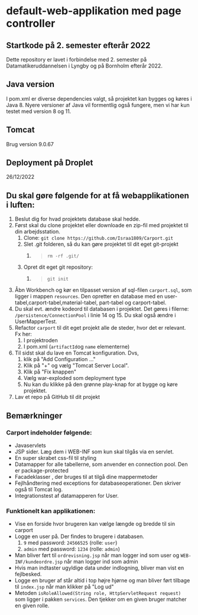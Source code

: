 # default-web-applikation med page controller

## Startkode på 2. semester efterår 2022

Dette repository er lavet i forbindelse med 2. semester på
Datamatikeruddannelsen i Lyngby og på Bornholm efterår 2022.

## Java version
I pom.xml er diverse dependencies valgt, så projektet kan bygges og køres i Java 8. Nyere versioner af 
Java vil formentlig også fungere, men vi har kun testet med version 8 og 11.

## Tomcat
Brug version 9.0.67

## Deployment på Droplet
26/12/2022

## Du skal gøre følgende for at få webapplikationen i luften:

1. Beslut dig for hvad projektets database skal hedde.
2. Først skal du clone projektet eller downloade en zip-fil med projektet til din arbejdsstation.
   1. Clone: `git clone https://github.com/Israa1809/Carport.git`
   2. Slet .git folderen, så du kan gøre projektet til dit eget git-projekt
      1. > `rm -rf .git/`
   3. Opret dit eget git repository:
      1. > `git init`
3. Åbn Workbench og kør en tilpasset  version af sql-filen `carport.sql`, som ligger i mappen `resources`. Den opretter en database med en user-tabel,carport-tabel,material-tabel, part-tabel og carport-tabel.
4. Du skal evt. ændre kodeord til databasen i projektet. Det gøres i filerne: `/persistence/ConnectionPool` i linie 14 og 15. Du skal også ændre i UserMapperTest.
5. Refactor `carport` til dit eget projekt alle de steder, hvor det er relevant. Fx her:
   1. I projektroden
   2. I pom.xml (`artifactId`og `name` elementerne)
6. Til sidst skal du lave en Tomcat konfiguration. Dvs, 
   1. klik på "Add Configuration ..."
   2. Klik på "+" og vælg "Tomcat Server Local".
   3. Klik på "Fix knappen"
   4. Vælg war-exploded som deployment type
   5. Nu kan du klikke på den grønne play-knap for at bygge og køre projektet.
7. Lav et repo på GitHub til dit projekt

## Bemærkninger

### Carport indeholder følgende:


- Javaservlets
- JSP sider. Læg dem i WEB-INF som kun skal tilgås via en servlet.
- En super skrabet css-fil til styling
- Datamapper for alle tabellerne, som anvender en connection pool. Den er package-protected
- Facadeklasser , der bruges til at tilgå dine mappermetoder
- Fejlhåndtering med exceptions for databaseoperationer. Den skriver også til Tomcat log.
- Integrationstest af datamapperen for User.

### Funktionelt kan applikationen:

- Vise en forside hvor brugeren kan vælge længde og bredde til sin carport
- Logge en user på. Der findes to brugere i databasen.
    1. `9` med password: `24566525` (rolle: `user`)
    2. `admin` med password: `1234` (rolle: `admin`)
- Man bliver ført til `ordrevisning.jsp` når man logger ind som user og `WEB-INF/kundeordre.jsp` når man logger ind som admin
- Hvis man indtaster ugyldige data under indlogning, bliver man vist en fejlbesked.
- Logge en bruger af står altid i top højre hjørne og man bliver ført tilbage til `index.jsp` når man klikker på "Log ud"
- Metoden `isRoleAllowed(String role, HttpServletRequest request)` som ligger i pakken `services`. Den tjekker om en given bruger matcher en given rolle.

